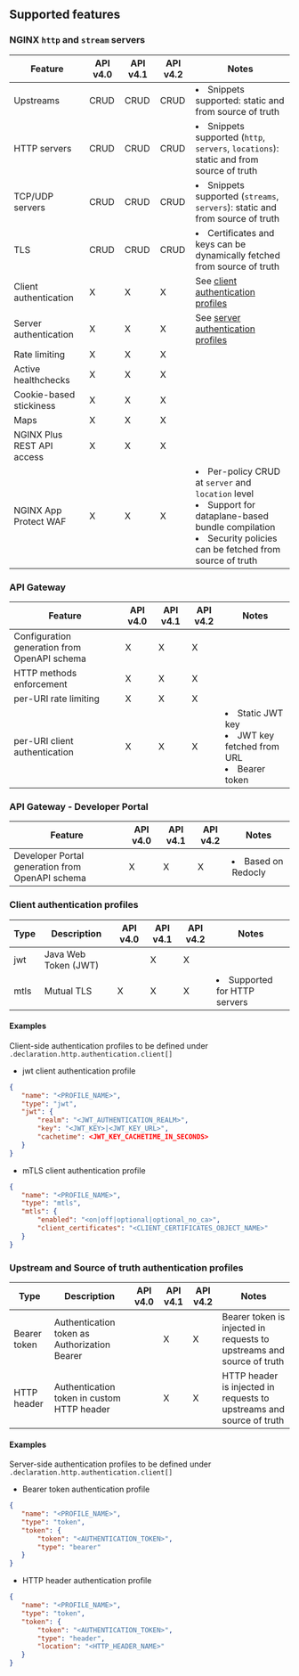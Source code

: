 ## Supported features

### NGINX `http` and `stream` servers

| Feature                    | API v4.0 | API v4.1 | API v4.2 | Notes                                                                                                                                                                          |
|----------------------------|----------|----------|----------|--------------------------------------------------------------------------------------------------------------------------------------------------------------------------------|
| Upstreams                  | CRUD     | CRUD     | CRUD     | <li>Snippets supported: static and from source of truth</li>                                                                                                                   |
| HTTP servers               | CRUD     | CRUD     | CRUD     | <li>Snippets supported (`http`, `servers`, `locations`): static and from source of truth</li>                                                                                  |
| TCP/UDP servers            | CRUD     | CRUD     | CRUD     | <li>Snippets supported (`streams`, `servers`): static and from source of truth</li>                                                                                            |
| TLS                        | CRUD     | CRUD     | CRUD     | <li>Certificates and keys can be dynamically fetched from source of truth</li>                                                                                                 |
| Client authentication      | X        | X        | X        | See [client authentication profiles](#Client-authentication-profiles)                                                                                                          |
| Server authentication      | X        | X        | X        | See [server authentication profiles](#Upstream-and-Source-of-truth-authentication-profiles)                                                                                    |
| Rate limiting              | X        | X        | X        |                                                                                                                                                                                |
| Active healthchecks        | X        | X        | X        |                                                                                                                                                                                |
| Cookie-based stickiness    | X        | X        | X        |                                                                                                                                                                                |
| Maps                       | X        | X        | X        |                                                                                                                                                                                |
| NGINX Plus REST API access | X        | X        | X        |                                                                                                                                                                                |
| NGINX App Protect WAF      | X        | X        | X        | <li>Per-policy CRUD at `server` and `location` level</li><li>Support for dataplane-based bundle compilation</li><li>Security policies can be fetched from source of truth</li> |

### API Gateway

| Feature                                      | API v4.0 | API v4.1 | API v4.2 | Notes                                                                                     |
|----------------------------------------------|----------|----------|----------|-------------------------------------------------------------------------------------------|
| Configuration generation from OpenAPI schema | X        | X        | X        |                                                                                           | 
| HTTP methods enforcement                     | X        | X        | X        |                                                                                           |
| per-URI rate limiting                        | X        | X        | X        |                                                                                           |
| per-URI client authentication                | X        | X        | X        | <li>Static JWT key</li><li>JWT key fetched from URL</li><li>Bearer token</li> |

### API Gateway - Developer Portal

| Feature                                         | API v4.0 | API v4.1 | API v4.2 | Notes                     |
|-------------------------------------------------|----------|----------|----------|---------------------------|
| Developer Portal generation from OpenAPI schema | X        | X        | X        | <li>Based on Redocly</li> |

### Client authentication profiles

| Type | Description          | API v4.0 | API v4.1 | API v4.2 | Notes                               |
|------|----------------------|----------|----------|----------|-------------------------------------|
| jwt  | Java Web Token (JWT) |          | X        | X        |                                     |
| mtls | Mutual TLS           | X        |  X       |  X       | <li>Supported for HTTP servers</li> |

#### Examples

Client-side authentication profiles to be defined under `.declaration.http.authentication.client[]`

- jwt client authentication profile

 ```json
{
    "name": "<PROFILE_NAME>",
    "type": "jwt",
    "jwt": {
        "realm": "<JWT_AUTHENTICATION_REALM>",
        "key": "<JWT_KEY>|<JWT_KEY_URL>",
        "cachetime": <JWT_KEY_CACHETIME_IN_SECONDS>
    }
}
```

- mTLS client authentication profile

 ```json
 {
    "name": "<PROFILE_NAME>",
    "type": "mtls",
    "mtls": {
        "enabled": "<on|off|optional|optional_no_ca>",
        "client_certificates": "<CLIENT_CERTIFICATES_OBJECT_NAME>"
    }
}
```

### Upstream and Source of truth authentication profiles

| Type         | Description                                  | API v4.0 | API v4.1 | API v4.2 | Notes                                                                 |
|--------------|----------------------------------------------|----------|----------|----------|-----------------------------------------------------------------------|
| Bearer token | Authentication token as Authorization Bearer |          | X        | X        | Bearer token is injected in requests to upstreams and source of truth |
| HTTP header  | Authentication token in custom HTTP header   |          | X        | X        | HTTP header is injected in requests to upstreams and source of truth  |

#### Examples

Server-side authentication profiles to be defined under `.declaration.http.authentication.client[]`

- Bearer token authentication profile

 ```json
{
    "name": "<PROFILE_NAME>",
    "type": "token",
    "token": {
        "token": "<AUTHENTICATION_TOKEN>",
        "type": "bearer"
    }
}
```

- HTTP header authentication profile

 ```json
{
    "name": "<PROFILE_NAME>",
    "type": "token",
    "token": {
        "token": "<AUTHENTICATION_TOKEN>",
        "type": "header",
        "location": "<HTTP_HEADER_NAME>"
    }
}
```